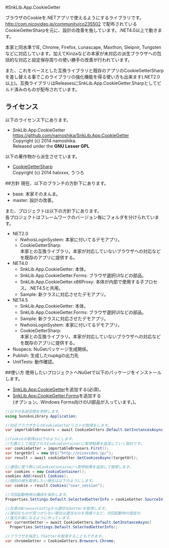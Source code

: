 ﻿#SnkLib.App.CookieGetter

ブラウザのCookieを.NETアプリで使えるようにするライブラリです。  
<http://com.nicovideo.jp/community/co235502> で配布されているCookieGetterSharpを元に、設計の改善を施しています。.NET4.0以上で動きます。

本家と同水準でIE, Chrome, Firefox, Lunascape, Maxthon, Sleipnir, Tungsten などに対応しています。加えてKinzaなどの本家が未対応の派生ブラウザへの包括的な対応と設定保存周りの使い勝手の改善が行われています。

また、これをベースとした互換ライブラリと既存のアプリのCookieGetterSharpを差し替える事でこのライブラリの強化機能を得る使い方も出来ます(.NET2.0以上)。互換ライブラリはReleasesにSnkLib.App.CookieGetter.Sharpとしてビルド済みのものが配布されています。

## ライセンス
以下のライセンス下にあります。  
* SnkLib.App.CookieGetter  
  https://github.com/namoshika/SnkLib.App.CookieGetter  
  Copyright (c) 2014 namoshika.  
  Released under the **GNU Lesser GPL**  

以下の著作物から派生させています。
* [CookieGetterSharp](http://d.hatena.ne.jp/halxxxx/20091212/1260649353)  
  Copyright (c) 2014 halxxxx, うつろ

##方針
現在、以下のブランチの方針下にあります。

* base: 本家そのまんま。
* master: 設計の改善。

また、プロジェクトは以下の方針下にあります。  
各プロジェクトはフレームワークのバージョン毎にフォルダを分けられています。

* NET2.0
  * NwhoisLoginSystem: 本家に付いてるデモアプリ。
  * CookieGetterSharp:   
    本家との互換ライブラリ。本家が対応していないブラウザへの対応などを既存のアプリに提供する。
* NET4.0
  * SnkLib.App.CookieGetter: 本体。
  * SnkLib.App.CookieGetter.Forms: ブラウザ選択UIなどの部品。
  * SnkLib.App.CookieGetter.x86Proxy: 本体が内部で使用する子プロセス。.NET4.5と共用。
  * Sample: 新クラスに対応させたデモアプリ。
* NET4.5
  * SnkLib.App.CookieGetter: 本体。
  * SnkLib.App.CookieGetter.Forms: ブラウザ選択UIなどの部品。
  * Sample: 新クラスに対応させたデモアプリ。
  * NwhoisLoginSystem: 本家に付いてるデモアプリ。
  * CookieGetterSharp:   
    本家との互換ライブラリ。本家が対応していないブラウザへの対応などを既存のアプリに提供する。
* Nuspecs: NuGetパッケージ生成関係。
* Publish: 生成したnupkgの出力先
* UnitTests: 動作確認。

##使い方
使用したいプロジェクトへNuGetで以下のパッケージをインストールします。
* [SnkLib.App.CookieGetter](https://www.nuget.org/packages/SnkLib.App.CookieGetter/)を追加する(必須)。
* [SnkLib.App.CookieGetter.Forms](https://www.nuget.org/packages/SnkLib.App.CookieGetter.Forms/)を追加する  
  (オプション。Windows Forms向けのUI部品が入っています。)。

```C#
//以下の名前空間を参照します。
using SunokoLibrary.Application;

//対応ブラウザからのCookieGetterリストの取得をします。
var importableBrowsers = await CookieGetters.Default.GetInstancesAsync(true);

//Cookieの取得は以下のようにします。
//引数として指定されたCookieContainerに取得結果を追加していく設計です。
var cookieGetter = importableBrowsers.First();
var targetUrl = new Uri("http://nicovideo.jp/");
var result = await cookieGetter.GetCookiesAsync(targetUrl);

//通信に使う際にはCookieContainerへ取得結果を追加して使用します。
var cookies = new CookieContainer();
cookies.Add(result.Cookies);
//個別の値を取得したい場合は以下のようにします。
var cookie = result.Cookies["user_session"];

//次回起動時用の構成を保存します。
Properties.Settings.Default.SelectedGetterInfo = cookieGetter.SourceInfo

//任意のBrowserConfigから適切なGetterを取得します。
//適切なものが見つからない場合は適当なのを見繕うなど、次回起動時の設定の
//復元が楽になるように作っています。
var currentGetter = await CookieGetters.Default.GetInstanceAsync(
  Properties.Settings.Default.SelectedGetterInfo);

//ブラウザを指定してGetterを取得することもできます。
var chromeGetter = CookieGetters.Browsers.Chrome;
```
